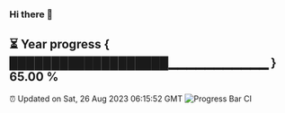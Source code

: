 ### Hi there 👋
⏳ Year progress { ███████████████████▁▁▁▁▁▁▁▁▁▁▁ } 65.00 %
---
⏰ Updated on Sat, 26 Aug 2023 06:15:52 GMT
![Progress Bar CI](https://github.com/liununu/liununu/workflows/Progress%20Bar%20CI/badge.svg)
